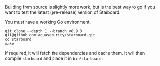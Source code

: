 Building from source is slightly more work, but is the best way to go if you want to test the latest (pre-release)
version of Starboard.

You must have a working Go environment.

```
git clone --depth 1 --branch v0.9.0 git@github.com:aquasecurity/starboard.git
cd starboard
make
```

If required, it will fetch the dependencies and cache them. It will then compile `starboard` and place it in
`bin/starboard`.
